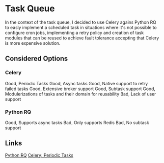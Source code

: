 # Task Queue

In the context of the task queue, I decided to use Celery agains Python RQ to easly implement a scheduled task in situations where it's not possible to configure cron jobs, implementing a retry policy and creation of task modules that can be reused to achieve fault tolerance accepting that Celery is more expensive solution.

## Considered Options

### Celery
Good, Periodic Tasks
Good, Async tasks
Good, Native support to retry failed tasks
Good, Extensive broker support
Good, Subtask support
Good, Modulerizations of tasks and their domain for reusability
Bad, Lack of user support

### Python RQ
Good, Supports async tasks
Bad, Only supports Redis
Bad, No subtask support

## Links
[Python RQ](https://python-rq.org/)
[Celery: Periodic Tasks](https://docs.celeryq.dev/en/stable/userguide/periodic-tasks.html)
